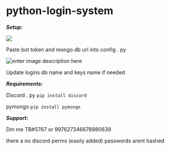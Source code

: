 # python-login-system

***Setup:***

![](https://cdn.discordapp.com/attachments/997569698466123820/997627346393772112/unknown.png)

Paste bot token and mongo db url into config . py

![enter image description here](https://cdn.discordapp.com/attachments/997569698466123820/997628621327966348/unknown.png)

Update logins db name and keys name if needed

***Requirements:***

Discord . py `pip install discord`

pymongo `pip install pymongo`

***Support:***

Dm me TB#5767 or 997627346678980639

there a no discord perms (easily added)
passwords arent hashed 
